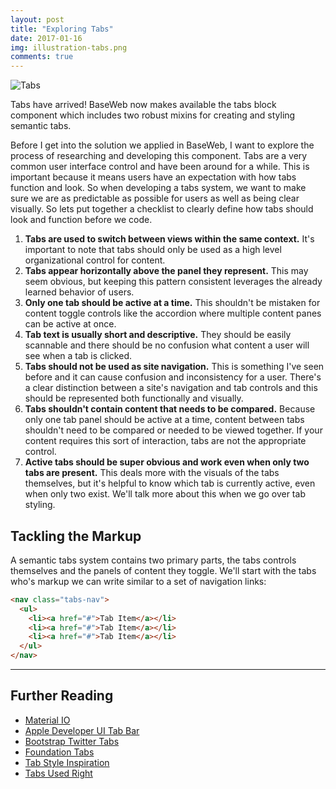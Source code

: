 ```yaml
---
layout: post
title: "Exploring Tabs"
date: 2017-01-16
img: illustration-tabs.png
comments: true
---
```


<img src="/assets/img/devlog/illustration-tabs-small.png" alt="Tabs" class="featured rounded">

<p class="text-lead">Tabs have arrived! BaseWeb now makes available the tabs block component which includes two robust mixins for creating and styling semantic tabs.</p>

Before I get into the solution we applied in BaseWeb, I want to explore the process of researching and developing this component. Tabs are a very common user interface control and have been around for a while. This is important because it means users have an expectation with how tabs function and look. So when developing a tabs system, we want to make sure we are as predictable as possible for users as well as being clear visually. So lets put together a checklist to clearly define how tabs should look and function before we code.

1. **Tabs are used to switch between views within the same context.** It's important to note that tabs should only be used as a high level organizational control for content.
2. **Tabs appear horizontally above the panel they represent.** This may seem obvious, but keeping this pattern consistent leverages the already learned behavior of users.
3. **Only one tab should be active at a time.** This shouldn't be mistaken for content toggle controls like the accordion where multiple content panes can be active at once.
4. **Tab text is usually short and descriptive.** They should be easily scannable and there should be no confusion what content a user will see when a tab is clicked.
5. **Tabs should not be used as site navigation.** This is something I've seen before and it can cause confusion and inconsistency for a user. There's a clear distinction between a site's navigation and tab controls and this should be represented both functionally and visually.
6. **Tabs shouldn't contain content that needs to be compared.** Because only one tab panel should be active at a time, content between tabs shouldn't need to be compared or needed to be viewed together. If your content requires this sort of interaction, tabs are not the appropriate control.
7. **Active tabs should be super obvious and work even when only two tabs are present.** This deals more with the visuals of the tabs themselves, but it's helpful to know which tab is currently active, even when only two exist. We'll talk more about this when we go over tab styling.

## Tackling the Markup

A semantic tabs system contains two primary parts, the tabs controls themselves and the panels of content they toggle. We'll start with the tabs who's markup we can write similar to a set of navigation links:

```html
<nav class="tabs-nav">
  <ul>
    <li><a href="#">Tab Item</a></li>
    <li><a href="#">Tab Item</a></li>
    <li><a href="#">Tab Item</a></li>
  </ul>
</nav>
```

---

## Further Reading

* [Material IO](https://material.io/guidelines/components/tabs.html#tabs-specs)
* [Apple Developer UI Tab Bar](https://developer.apple.com/library/content/documentation/UserExperience/Conceptual/UIKitUICatalog/UITabBar.html)
* [Bootstrap Twitter Tabs](http://getbootstrap.com/javascript/#tabs)
* [Foundation Tabs](http://foundation.zurb.com/sites/docs/tabs.html)
* [Tab Style Inspiration](https://tympanus.net/Development/TabStylesInspiration/)
* [Tabs Used Right](https://www.nngroup.com/articles/tabs-used-right/)
